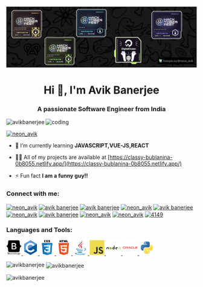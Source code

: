 ![logo](https://github.com/AVIKBANERJEE/AVIKBANERJEE/blob/main/Github_banner.jpg)
<h1 align="center">Hi 👋, I'm Avik Banerjee</h1>
<h3 align="center">A passionate Software Engineer from India</h3>

<img align="right" alt="coding" width="400" src="https://media4.giphy.com/media/qgQUggAC3Pfv687qPC/giphy.gif">

<p align="left"> <img src="https://komarev.com/ghpvc/?username=avikbanerjee&label=Profile%20views&color=0e75b6&style=flat" alt="avikbanerjee" /> </p>

<p align="left"> <a href="https://twitter.com/neon_avik" target="blank"><img src="https://img.shields.io/twitter/follow/neon_avik?logo=twitter&style=for-the-badge" alt="neon_avik" /></a> </p>

- 🌱 I’m currently learning **JAVASCRIPT,VUE-JS,REACT**

- 👨‍💻 All of my projects are available at [https://classy-bublanina-0b8055.netlify.app/](https://classy-bublanina-0b8055.netlify.app/)

- ⚡ Fun fact **I am a funny guy!!**

<h3 align="left">Connect with me:</h3>
<p align="left">
<a href="https://twitter.com/neon_avik" target="blank"><img align="center" src="https://raw.githubusercontent.com/rahuldkjain/github-profile-readme-generator/master/src/images/icons/Social/twitter.svg" alt="neon_avik" height="30" width="40" /></a>
<a href="https://linkedin.com/in/avik banerjee" target="blank"><img align="center" src="https://raw.githubusercontent.com/rahuldkjain/github-profile-readme-generator/master/src/images/icons/Social/linked-in-alt.svg" alt="avik banerjee" height="30" width="40" /></a>
<a href="https://fb.com/avik banerjee" target="blank"><img align="center" src="https://raw.githubusercontent.com/rahuldkjain/github-profile-readme-generator/master/src/images/icons/Social/facebook.svg" alt="avik banerjee" height="30" width="40" /></a>
<a href="https://instagram.com/neon_avik" target="blank"><img align="center" src="https://raw.githubusercontent.com/rahuldkjain/github-profile-readme-generator/master/src/images/icons/Social/instagram.svg" alt="neon_avik" height="30" width="40" /></a>
<a href="https://www.youtube.com/c/avik banerjee" target="blank"><img align="center" src="https://raw.githubusercontent.com/rahuldkjain/github-profile-readme-generator/master/src/images/icons/Social/youtube.svg" alt="avik banerjee" height="30" width="40" /></a>
<a href="https://www.codechef.com/users/neon_avik" target="blank"><img align="center" src="https://cdn.jsdelivr.net/npm/simple-icons@3.1.0/icons/codechef.svg" alt="neon_avik" height="30" width="40" /></a>
<a href="https://www.hackerrank.com/avik banerjee" target="blank"><img align="center" src="https://raw.githubusercontent.com/rahuldkjain/github-profile-readme-generator/master/src/images/icons/Social/hackerrank.svg" alt="avik banerjee" height="30" width="40" /></a>
<a href="https://www.leetcode.com/neon_avik" target="blank"><img align="center" src="https://raw.githubusercontent.com/rahuldkjain/github-profile-readme-generator/master/src/images/icons/Social/leet-code.svg" alt="neon_avik" height="30" width="40" /></a>
<a href="https://auth.geeksforgeeks.org/user/neon_avik" target="blank"><img align="center" src="https://raw.githubusercontent.com/rahuldkjain/github-profile-readme-generator/master/src/images/icons/Social/geeks-for-geeks.svg" alt="neon_avik" height="30" width="40" /></a>
<a href="https://discord.gg/4149" target="blank"><img align="center" src="https://raw.githubusercontent.com/rahuldkjain/github-profile-readme-generator/master/src/images/icons/Social/discord.svg" alt="4149" height="30" width="40" /></a>
</p>

<h3 align="left">Languages and Tools:</h3>
<p align="left"> <a href="https://getbootstrap.com" target="_blank" rel="noreferrer"> <img src="https://raw.githubusercontent.com/devicons/devicon/master/icons/bootstrap/bootstrap-plain-wordmark.svg" alt="bootstrap" width="40" height="40"/> </a> <a href="https://www.cprogramming.com/" target="_blank" rel="noreferrer"> <img src="https://raw.githubusercontent.com/devicons/devicon/master/icons/c/c-original.svg" alt="c" width="40" height="40"/> </a> <a href="https://www.w3schools.com/css/" target="_blank" rel="noreferrer"> <img src="https://raw.githubusercontent.com/devicons/devicon/master/icons/css3/css3-original-wordmark.svg" alt="css3" width="40" height="40"/> </a> <a href="https://www.w3.org/html/" target="_blank" rel="noreferrer"> <img src="https://raw.githubusercontent.com/devicons/devicon/master/icons/html5/html5-original-wordmark.svg" alt="html5" width="40" height="40"/> </a> <a href="https://www.java.com" target="_blank" rel="noreferrer"> <img src="https://raw.githubusercontent.com/devicons/devicon/master/icons/java/java-original.svg" alt="java" width="40" height="40"/> </a> <a href="https://developer.mozilla.org/en-US/docs/Web/JavaScript" target="_blank" rel="noreferrer"> <img src="https://raw.githubusercontent.com/devicons/devicon/master/icons/javascript/javascript-original.svg" alt="javascript" width="40" height="40"/> </a> <a href="https://nodejs.org" target="_blank" rel="noreferrer"> <img src="https://raw.githubusercontent.com/devicons/devicon/master/icons/nodejs/nodejs-original-wordmark.svg" alt="nodejs" width="40" height="40"/> </a> <a href="https://www.oracle.com/" target="_blank" rel="noreferrer"> <img src="https://raw.githubusercontent.com/devicons/devicon/master/icons/oracle/oracle-original.svg" alt="oracle" width="40" height="40"/> </a> <a href="https://www.python.org" target="_blank" rel="noreferrer"> <img src="https://raw.githubusercontent.com/devicons/devicon/master/icons/python/python-original.svg" alt="python" width="40" height="40"/> </a> </p>

<p><img align="left" src="https://github-readme-stats.vercel.app/api/top-langs?username=avikbanerjee&show_icons=true&locale=en&layout=compact" alt="avikbanerjee" /></p>

<p>&nbsp;<img align="center" src="https://github-readme-stats.vercel.app/api?username=avikbanerjee&show_icons=true&locale=en" alt="avikbanerjee" /></p>

<p><img align="center" src="https://github-readme-streak-stats.herokuapp.com/?user=avikbanerjee&" alt="avikbanerjee" /></p>


